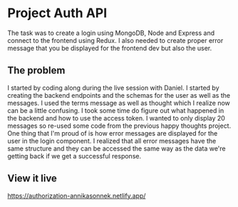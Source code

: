 # Project Auth API

The task was to create a login using MongoDB, Node and Express and connect to the frontend using Redux. I also needed to create proper error message that you be displayed for the frontend dev but also the user. 

## The problem

I started by coding along during the live session with Daniel. I started by creating the backend endpoints and the schemas for the user as well as the messages. I used the terms message as well as thought which I realize now can be a little confusing. I took some time do figure out what happened in the backend and how to use the access token. I wanted to only display 20 messages so re-used some code from the previous happy thoughts project. One thing that I'm proud of is how error messages are displayed for the user in the login component. I realized that all error messages have the same structure and they can be accessed the same way as the data we're getting back if we get a successful response. 

## View it live

https://authorization-annikasonnek.netlify.app/ 